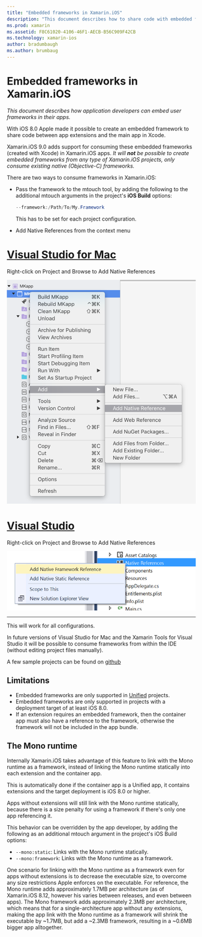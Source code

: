 ```yaml
---
title: "Embedded frameworks in Xamarin.iOS"
description: "This document describes how to share code with embedded frameworks in a Xamarin.iOS application. This can be done with either the mtouch tool or native references."
ms.prod: xamarin
ms.assetid: F8C61020-4106-46F1-AECB-B56C909F42CB
ms.technology: xamarin-ios
author: bradumbaugh
ms.author: brumbaug
---
```


# Embedded frameworks in Xamarin.iOS

_This document describes how application developers can embed user frameworks in their apps._

With iOS 8.0 Apple made it possible to create an embedded framework to share code between
app extensions and the main app in Xcode.

Xamarin.iOS 9.0 adds support for consuming these embedded frameworks (created with Xcode)
in Xamarin.iOS apps. *It will **not** be possible to create embedded frameworks from any type
of Xamarin.iOS projects, only consume existing native (Objective-C) frameworks.*

There are two ways to consume frameworks in Xamarin.iOS:

- Pass the framework to the mtouch tool, by adding the following to the additional
  mtouch arguments in the project's **iOS Build** options:

  ```csharp
  --framework:/Path/To/My.Framework
  ```

  This has to be set for each project configuration.

- Add Native References from the context menu

# [Visual Studio for Mac](#tab/vsmac)

Right-click on Project and Browse to Add Native References

![](embedded-frameworks-images/xam-native-refs.png "Select Add native references in Visual Studio for Mac")

# [Visual Studio](#tab/vswin)

Right-click on Project and Browse to Add Native References

![](embedded-frameworks-images/vs-native-refs.png "Select Add native references in Visual Studio")

-----

  This will work for all configurations.

In future versions of Visual Studio for Mac and the Xamarin Tools for Visual Studio it
will be possible to consume frameworks from within the IDE (without editing project
files manually).

A few sample projects can be found on [github](https://github.com/rolfbjarne/embedded-frameworks)

## Limitations

- Embedded frameworks are only supported in [Unified](~/cross-platform/macios/unified/index.md) projects.
- Embedded frameworks are only supported in projects with a deployment target of at least
  iOS 8.0.
- If an extension requires an embedded framework, then the container app must also have
  a reference to the framework, otherwise the framework will not be included in the app
  bundle.

## The Mono runtime

Internally Xamarin.iOS takes advantage of this feature to link with the Mono runtime as
a framework, instead of linking the Mono runtime statically into each extension and the
container app.

This is automatically done if the container app is a Unified app, it contains extensions
and the target deployment is iOS 8.0 or higher.

Apps without extensions will still link with the Mono runtime statically, because there
is a size penalty for using a framework if there's only one app referencing it.

This behavior can be overridden by the app developer, by adding the following as an
additional mtouch argument in the project's iOS Build options:

- `--mono:static`: Links with the Mono runtime statically.
- `--mono:framework`: Links with the Mono runtime as a framework.

One scenario for linking with the Mono runtime as a framework even for apps
without extensions is to decrease the executable size, to overcome any size
restrictions Apple enforces on the executable. For reference, the Mono runtime
adds approximately 1.7MB per architecture (as of Xamarin.iOS 8.12, however his varies
between releases, and even between apps). The Mono framework adds approximately 2.3MB
per architecture, which means that for a single-architecture app without any extensions,
making the app link with the Mono runtime as a framework will shrink the executable by
~1.7MB, but add a ~2.3MB framework, resulting in a ~0.6MB bigger app alltogether.

